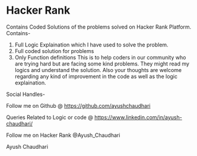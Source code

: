# Hacker Rank
 Contains Coded Solutions of the problems solved on Hacker Rank Platform.
 Contains-
 1. Full Logic Explaination which I have used to solve the problem.
 2. Full coded solution for problems
 3. Only Function definitions
 This is to help coders in our community who are trying hard but are facing some kind problems.
 They might read my logics and understand the solution.
 Also your thoughts are welcome regarding any kind of improvement in the code as well as the logic explaination.
 
 Social Handles-
 
 Follow me on Github @ https://github.com/ayushchaudhari
 
 Queries Related to Logic or code  @ https://www.linkedin.com/in/ayush-chaudhari/
 
 Follow me on Hacker Rank @Ayush_Chaudhari
 
 Ayush Chaudhari
